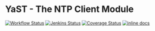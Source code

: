 # YaST - The NTP Client Module #

[![Workflow Status](https://github.com/yast/yast-ntp-client/workflows/CI/badge.svg?branch=master)](
https://github.com/yast/yast-ntp-client/actions?query=branch%3Amaster)
[![Jenkins Status](https://ci.opensuse.org/buildStatus/icon?job=yast-yast-ntp-client-master)](
https://ci.opensuse.org/view/Yast/job/yast-yast-ntp-client-master/)
[![Coverage Status](https://img.shields.io/coveralls/yast/yast-ntp-client.svg)](https://coveralls.io/r/yast/yast-ntp-client?branch=master)
[![inline docs](http://inch-ci.org/github/yast/yast-ntp-client.svg?branch=master)](http://inch-ci.org/github/yast/yast-ntp-client)
